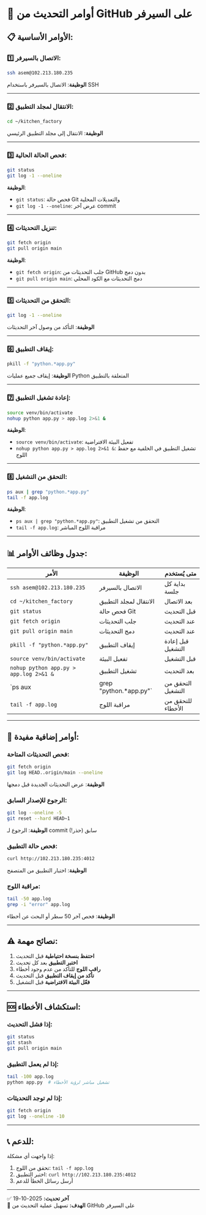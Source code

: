 # 🚀 أوامر التحديث من GitHub على السيرفر

## 📋 **الأوامر الأساسية:**

### **1️⃣ الاتصال بالسيرفر:**
```bash
ssh asem@102.213.180.235
```
**الوظيفة**: الاتصال بالسيرفر باستخدام SSH

---

### **2️⃣ الانتقال لمجلد التطبيق:**
```bash
cd ~/kitchen_factory
```
**الوظيفة**: الانتقال إلى مجلد التطبيق الرئيسي

---

### **3️⃣ فحص الحالة الحالية:**
```bash
git status
git log -1 --oneline
```
**الوظيفة**: 
- `git status`: فحص حالة Git والتعديلات المحلية
- `git log -1 --oneline`: عرض آخر commit

---

### **4️⃣ تنزيل التحديثات:**
```bash
git fetch origin
git pull origin main
```
**الوظيفة**:
- `git fetch origin`: جلب التحديثات من GitHub بدون دمج
- `git pull origin main`: دمج التحديثات مع الكود المحلي

---

### **5️⃣ التحقق من التحديثات:**
```bash
git log -1 --oneline
```
**الوظيفة**: التأكد من وصول آخر التحديثات

---

### **6️⃣ إيقاف التطبيق:**
```bash
pkill -f "python.*app.py"
```
**الوظيفة**: إيقاف جميع عمليات Python المتعلقة بالتطبيق

---

### **7️⃣ إعادة تشغيل التطبيق:**
```bash
source venv/bin/activate
nohup python app.py > app.log 2>&1 &
```
**الوظيفة**:
- `source venv/bin/activate`: تفعيل البيئة الافتراضية
- `nohup python app.py > app.log 2>&1 &`: تشغيل التطبيق في الخلفية مع حفظ اللوج

---

### **8️⃣ التحقق من التشغيل:**
```bash
ps aux | grep "python.*app.py"
tail -f app.log
```
**الوظيفة**:
- `ps aux | grep "python.*app.py"`: التحقق من تشغيل التطبيق
- `tail -f app.log`: مراقبة اللوج المباشر

---

## 📊 **جدول وظائف الأوامر:**

| الأمر | الوظيفة | متى يُستخدم |
|-------|---------|-------------|
| `ssh asem@102.213.180.235` | الاتصال بالسيرفر | بداية كل جلسة |
| `cd ~/kitchen_factory` | الانتقال لمجلد التطبيق | بعد الاتصال |
| `git status` | فحص حالة Git | قبل التحديث |
| `git fetch origin` | جلب التحديثات | عند التحديث |
| `git pull origin main` | دمج التحديثات | عند التحديث |
| `pkill -f "python.*app.py"` | إيقاف التطبيق | قبل إعادة التشغيل |
| `source venv/bin/activate` | تفعيل البيئة | قبل التشغيل |
| `nohup python app.py > app.log 2>&1 &` | تشغيل التطبيق | بعد التحديث |
| `ps aux | grep "python.*app.py"` | التحقق من التشغيل | بعد التشغيل |
| `tail -f app.log` | مراقبة اللوج | للتحقق من الأخطاء |

---

## 🔧 **أوامر إضافية مفيدة:**

### **فحص التحديثات المتاحة:**
```bash
git fetch origin
git log HEAD..origin/main --oneline
```
**الوظيفة**: عرض التحديثات الجديدة قبل دمجها

### **الرجوع للإصدار السابق:**
```bash
git log --oneline -5
git reset --hard HEAD~1
```
**الوظيفة**: الرجوع لـ commit سابق (حذر!)

### **فحص حالة التطبيق:**
```bash
curl http://102.213.180.235:4012
```
**الوظيفة**: اختبار التطبيق من المتصفح

### **مراقبة اللوج:**
```bash
tail -50 app.log
grep -i "error" app.log
```
**الوظيفة**: فحص آخر 50 سطر أو البحث عن أخطاء

---

## ⚠️ **نصائح مهمة:**

1. **احتفظ بنسخة احتياطية** قبل التحديث
2. **اختبر التطبيق** بعد كل تحديث
3. **راقب اللوج** للتأكد من عدم وجود أخطاء
4. **تأكد من إيقاف التطبيق** قبل التحديث
5. **فعّل البيئة الافتراضية** قبل التشغيل

---

## 🆘 **استكشاف الأخطاء:**

### **إذا فشل التحديث:**
```bash
git status
git stash
git pull origin main
```

### **إذا لم يعمل التطبيق:**
```bash
tail -100 app.log
python app.py  # تشغيل مباشر لرؤية الأخطاء
```

### **إذا لم توجد التحديثات:**
```bash
git fetch origin
git log --oneline -10
```

---

## 📞 **للدعم:**

إذا واجهت أي مشكلة:
1. تحقق من اللوج: `tail -f app.log`
2. اختبر التطبيق: `curl http://102.213.180.235:4012`
3. أرسل رسائل الخطأ للدعم

---

✅ **آخر تحديث:** 2025-10-19  
🎯 **الهدف:** تسهيل عملية التحديث من GitHub على السيرفر
